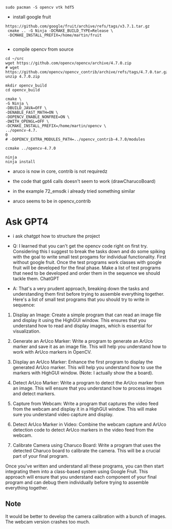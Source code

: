 ```
sudo pacman -S opencv vtk hdf5
```
- install google fruit
```
https://github.com/google/fruit/archive/refs/tags/v3.7.1.tar.gz
 cmake .. -G Ninja -DCMAKE_BUILD_TYPE=Release \
 -DCMAKE_INSTALL_PREFIX=/home/martin/fruit
 
```
- compile opencv from source
```
cd ~/src
wget https://github.com/opencv/opencv/archive/4.7.0.zip
# wget https://github.com/opencv/opencv_contrib/archive/refs/tags/4.7.0.tar.gz
unzip 4.7.0.zip

mkdir opencv_build
cd opencv_build

cmake \
-G Ninja \
-DBUILD_JAVA=OFF \
-DENABLE_FAST_MATH=ON \
-DOPENCV_ENABLE_NONFREE=ON \
-DWITH_OPENGL=OFF \
-DCMAKE_INSTALL_PREFIX=/home/martin/opencv \
../opencv-4.7.
0 
# -DOPENCV_EXTRA_MODULES_PATH=../opencv_contrib-4.7.0/modules 

ccmake ../opencv-4.7.0

ninja
ninja install
```

- aruco is now in core, contrib is not requiredz

- the code that gpt4 calls doesn't seem to work (drawCharucoBoard)
- in the example 72_emsdk i already tried something similar
- aruco seems to be in opencv_contrib


# Ask GPT4

- i ask chatgpt how to structure the project

- Q: I learned that you can't get the opencv code right on first
try. Considering this I suggest to break the tasks down and do some
spiking with the goal to write small test progams for individual
functionality. First without google fruit. Once the test programs work
classes with google fruit will be developed for the final phase. Make
a list of test programs that need to be developed and order them in
the sequence we should tackle them.  ChatGPT

- A: That's a very prudent approach, breaking down the tasks and
understanding them first before trying to assemble everything
together. Here's a list of small test programs that you should try to
write in sequence:

1. Display an Image: Create a simple program that can read an image
   file and display it using the HighGUI window. This ensures that you
   understand how to read and display images, which is essential for
   visualization.

2. Generate an ArUco Marker: Write a program to generate an ArUco
   marker and save it as an image file. This will help you understand
   how to work with ArUco markers in OpenCV.

3. Display an ArUco Marker: Enhance the first program to display the
   generated ArUco marker. This will help you understand how to use
   the markers with HighGUI window. (Note: I actually show the a
   board).

4. Detect ArUco Marker: Write a program to detect the ArUco marker
   from an image. This will ensure that you understand how to process
   images and detect markers.

5. Capture from Webcam: Write a program that captures the video feed
   from the webcam and display it in a HighGUI window. This will make
   sure you understand video capture and display.

6. Detect ArUco Marker in Video: Combine the webcam capture and ArUco
   detection code to detect ArUco markers in the video feed from the
   webcam.

7. Calibrate Camera using Charuco Board: Write a program that uses the
   detected Charuco board to calibrate the camera. This will be a
   crucial part of your final program.

Once you've written and understand all these programs, you can then
start integrating them into a class-based system using Google
Fruit. This approach will ensure that you understand each component of
your final program and can debug them individually before trying to
assemble everything together.

## Note

It would be better to develop the camera calibration with a bunch of
images. The webcam version crashes too much.

